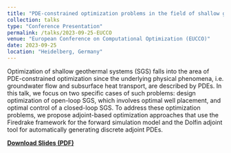 ```yaml
---
title: "PDE-constrained optimization problems in the field of shallow geothermal energy"
collection: talks
type: "Conference Presentation"
permalink: /talks/2023-09-25-EUCCO
venue: "European Conference on Computational Optimization (EUCCO)"
date: 2023-09-25
location: "Heidelberg, Germany"
---
```


Optimization of shallow geothermal systems (SGS) falls into the area of PDE-constrained optimization since the underlying physical phenomena, i.e. groundwater flow and subsurface heat transport, are described by PDEs. 
In this talk, we focus on two specific cases of such problems: design optimization of open-loop SGS, which involves optimal well placement, and optimal control of a closed-loop SGS. 
To address these optimization problems, we propose adjoint-based optimization approaches that use the Firedrake framework for the forward simulation model and the Dolfin adjoint tool for automatically generating discrete adjoint PDEs. 

[**Download Slides (PDF)**](/files/talks/EUCCO_2023_Halilovic_2.pdf)
